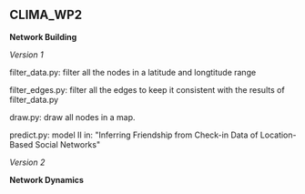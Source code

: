 ## CLIMA_WP2

**Network Building**

*Version 1*

filter_data.py: filter all the nodes in a latitude and longtitude range

filter_edges.py: filter all the edges to keep it consistent with the results of filter_data.py

draw.py: draw all nodes in a map.

predict.py: model II in: "Inferring Friendship from Check-in Data of Location-Based Social Networks"

*Version 2*

**Network Dynamics**


